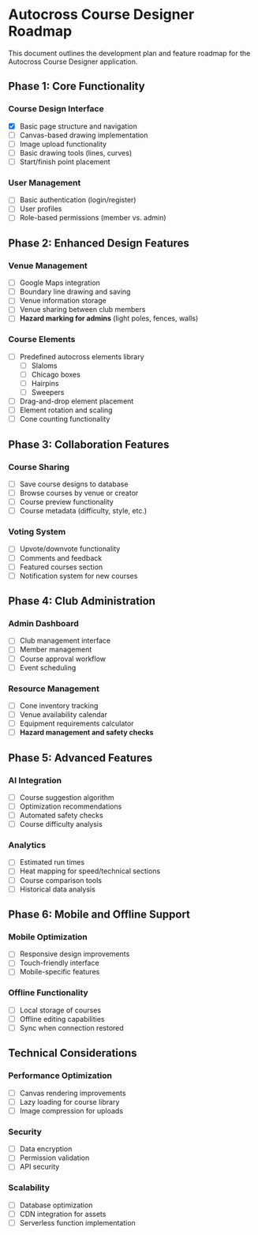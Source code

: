 # Autocross Course Designer Roadmap

This document outlines the development plan and feature roadmap for the Autocross Course Designer application.

## Phase 1: Core Functionality

### Course Design Interface
- [x] Basic page structure and navigation
- [ ] Canvas-based drawing implementation
- [ ] Image upload functionality
- [ ] Basic drawing tools (lines, curves)
- [ ] Start/finish point placement

### User Management
- [ ] Basic authentication (login/register)
- [ ] User profiles
- [ ] Role-based permissions (member vs. admin)

## Phase 2: Enhanced Design Features

### Venue Management
- [ ] Google Maps integration
- [ ] Boundary line drawing and saving
- [ ] Venue information storage
- [ ] Venue sharing between club members
- [ ] **Hazard marking for admins** (light poles, fences, walls)

### Course Elements
- [ ] Predefined autocross elements library
  - [ ] Slaloms
  - [ ] Chicago boxes
  - [ ] Hairpins
  - [ ] Sweepers
- [ ] Drag-and-drop element placement
- [ ] Element rotation and scaling
- [ ] Cone counting functionality

## Phase 3: Collaboration Features

### Course Sharing
- [ ] Save course designs to database
- [ ] Browse courses by venue or creator
- [ ] Course preview functionality
- [ ] Course metadata (difficulty, style, etc.)

### Voting System
- [ ] Upvote/downvote functionality
- [ ] Comments and feedback
- [ ] Featured courses section
- [ ] Notification system for new courses

## Phase 4: Club Administration

### Admin Dashboard
- [ ] Club management interface
- [ ] Member management
- [ ] Course approval workflow
- [ ] Event scheduling

### Resource Management
- [ ] Cone inventory tracking
- [ ] Venue availability calendar
- [ ] Equipment requirements calculator
- [ ] **Hazard management and safety checks**

## Phase 5: Advanced Features

### AI Integration
- [ ] Course suggestion algorithm
- [ ] Optimization recommendations
- [ ] Automated safety checks
- [ ] Course difficulty analysis

### Analytics
- [ ] Estimated run times
- [ ] Heat mapping for speed/technical sections
- [ ] Course comparison tools
- [ ] Historical data analysis

## Phase 6: Mobile and Offline Support

### Mobile Optimization
- [ ] Responsive design improvements
- [ ] Touch-friendly interface
- [ ] Mobile-specific features

### Offline Functionality
- [ ] Local storage of courses
- [ ] Offline editing capabilities
- [ ] Sync when connection restored

## Technical Considerations

### Performance Optimization
- [ ] Canvas rendering improvements
- [ ] Lazy loading for course library
- [ ] Image compression for uploads

### Security
- [ ] Data encryption
- [ ] Permission validation
- [ ] API security

### Scalability
- [ ] Database optimization
- [ ] CDN integration for assets
- [ ] Serverless function implementation